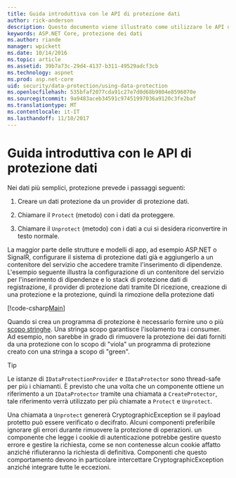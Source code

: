 ```yaml
---
title: Guida introduttiva con le API di protezione dati
author: rick-anderson
description: Questo documento viene illustrato come utilizzare le API di protezione dati ASP.NET Core per la protezione e la rimozione della protezione dati in un'applicazione.
keywords: ASP.NET Core, protezione dei dati
ms.author: riande
manager: wpickett
ms.date: 10/14/2016
ms.topic: article
ms.assetid: 39b7a73c-29d4-4137-b311-49529adcf3cb
ms.technology: aspnet
ms.prod: asp.net-core
uid: security/data-protection/using-data-protection
ms.openlocfilehash: 535bfaf2077cda91c27e7d0d68b9804e8596070e
ms.sourcegitcommit: 9a9483aceb34591c97451997036a9120c3fe2baf
ms.translationtype: MT
ms.contentlocale: it-IT
ms.lasthandoff: 11/10/2017
---
```

# <a name="getting-started-with-the-data-protection-apis"></a>Guida introduttiva con le API di protezione dati

<a name="security-data-protection-getting-started"></a>

Nei dati più semplici, protezione prevede i passaggi seguenti:

1. Creare un dati protezione da un provider di protezione dati.

2. Chiamare il `Protect` (metodo) con i dati da proteggere.

3. Chiamare il `Unprotect` (metodo) con i dati a cui si desidera riconvertire in testo normale.

La maggior parte delle strutture e modelli di app, ad esempio ASP.NET o SignalR, configurare il sistema di protezione dati già e aggiungerlo a un contenitore del servizio che accedere tramite l'inserimento di dipendenze. L'esempio seguente illustra la configurazione di un contenitore del servizio per l'inserimento di dipendenze e lo stack di protezione dati di registrazione, il provider di protezione dati tramite DI ricezione, creazione di una protezione e la protezione, quindi la rimozione della protezione dati

[!code-csharp[Main](../../security/data-protection/using-data-protection/samples/protectunprotect.cs?highlight=26,34,35,36,37,38,39,40)]

Quando si crea un programma di protezione è necessario fornire uno o più [scopo stringhe](consumer-apis/purpose-strings.md). Una stringa scopo garantisce l'isolamento tra i consumer. Ad esempio, non sarebbe in grado di rimuovere la protezione dei dati forniti da una protezione con lo scopo di "viola" un programma di protezione creato con una stringa a scopo di "green".

>[!TIP]
> Le istanze di `IDataProtectionProvider` e `IDataProtector` sono thread-safe per più i chiamanti. È previsto che una volta che un componente ottiene un riferimento a un `IDataProtector` tramite una chiamata a `CreateProtector`, tale riferimento verrà utilizzato per più chiamate a `Protect` e `Unprotect`.
>
>Una chiamata a `Unprotect` genererà CryptographicException se il payload protetto può essere verificato o decifrato. Alcuni componenti preferibile ignorare gli errori durante rimuovere la protezione di operazioni. un componente che legge i cookie di autenticazione potrebbe gestire questo errore e gestire la richiesta, come se non contenesse alcun cookie affatto anziché rifiuteranno la richiesta di definitiva. Componenti che questo comportamento devono in particolare intercettare CryptographicException anziché integrare tutte le eccezioni.
